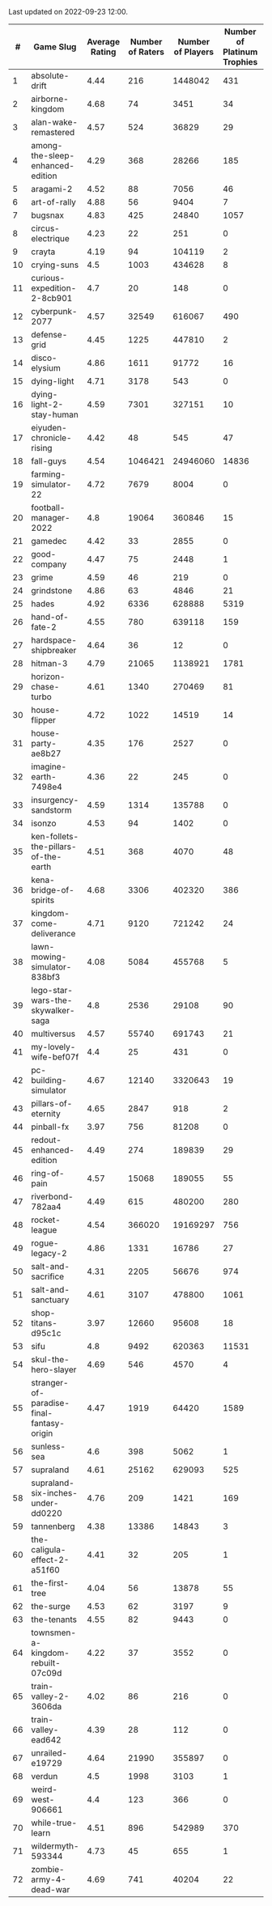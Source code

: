 Last updated on 2022-09-23 12:00.


|#|Game Slug|Average Rating|Number of Raters|Number of Players|Number of Platinum Trophies|Max Rarity (%)|
|---|---|---|---|---|---|---|
|1|absolute-drift|4.44|216|1448042|431|10|
|2|airborne-kingdom|4.68|74|3451|34|55|
|3|alan-wake-remastered|4.57|524|36829|29|4|
|4|among-the-sleep-enhanced-edition|4.29|368|28266|185|45|
|5|aragami-2|4.52|88|7056|46|92|
|6|art-of-rally|4.88|56|9404|7|95|
|7|bugsnax|4.83|425|24840|1057|97|
|8|circus-electrique|4.23|22|251|0|5|
|9|crayta|4.19|94|104119|2|22|
|10|crying-suns|4.5|1003|434628|8|65|
|11|curious-expedition-2-8cb901|4.7|20|148|0|5|
|12|cyberpunk-2077|4.57|32549|616067|490|60|
|13|defense-grid|4.45|1225|447810|2|79|
|14|disco-elysium|4.86|1611|91772|16|28|
|15|dying-light|4.71|3178|543|0|98|
|16|dying-light-2-stay-human|4.59|7301|327151|10|49|
|17|eiyuden-chronicle-rising|4.42|48|545|47|89|
|18|fall-guys|4.54|1046421|24946060|14836|90|
|19|farming-simulator-22|4.72|7679|8004|0|88|
|20|football-manager-2022|4.8|19064|360846|15|47|
|21|gamedec|4.42|33|2855|0|59|
|22|good-company|4.47|75|2448|1|58|
|23|grime|4.59|46|219|0|93|
|24|grindstone|4.86|63|4846|21|98|
|25|hades|4.92|6336|628888|5319|89|
|26|hand-of-fate-2|4.55|780|639118|159|72|
|27|hardspace-shipbreaker|4.64|36|12|0|83|
|28|hitman-3|4.79|21065|1138921|1781|48|
|29|horizon-chase-turbo|4.61|1340|270469|81|83|
|30|house-flipper|4.72|1022|14519|14|93|
|31|house-party-ae8b27|4.35|176|2527|0|18|
|32|imagine-earth-7498e4|4.36|22|245|0|66|
|33|insurgency-sandstorm|4.59|1314|135788|0|9|
|34|isonzo|4.53|94|1402|0|64|
|35|ken-follets-the-pillars-of-the-earth|4.51|368|4070|48|61|
|36|kena-bridge-of-spirits|4.68|3306|402320|386|94|
|37|kingdom-come-deliverance|4.71|9120|721242|24|30|
|38|lawn-mowing-simulator-838bf3|4.08|5084|455768|5|93|
|39|lego-star-wars-the-skywalker-saga|4.8|2536|29108|90|98|
|40|multiversus|4.57|55740|691743|21|83|
|41|my-lovely-wife-bef07f|4.4|25|431|0|99|
|42|pc-building-simulator|4.67|12140|3320643|19|47|
|43|pillars-of-eternity|4.65|2847|918|2|79|
|44|pinball-fx|3.97|756|81208|0|87|
|45|redout-enhanced-edition|4.49|274|189839|29|40|
|46|ring-of-pain|4.57|15068|189055|55|97|
|47|riverbond-782aa4|4.49|615|480200|280|69|
|48|rocket-league|4.54|366020|19169297|756|74|
|49|rogue-legacy-2|4.86|1331|16786|27|36|
|50|salt-and-sacrifice|4.31|2205|56676|974|91|
|51|salt-and-sanctuary|4.61|3107|478800|1061|83|
|52|shop-titans-d95c1c|3.97|12660|95608|18|99|
|53|sifu|4.8|9492|620363|11531|96|
|54|skul-the-hero-slayer|4.69|546|4570|4|96|
|55|stranger-of-paradise-final-fantasy-origin|4.47|1919|64420|1589|98|
|56|sunless-sea|4.6|398|5062|1|38|
|57|supraland|4.61|25162|629093|525|100|
|58|supraland-six-inches-under-dd0220|4.76|209|1421|169|99|
|59|tannenberg|4.38|13386|14843|3|69|
|60|the-caligula-effect-2-a51f60|4.41|32|205|1|98|
|61|the-first-tree|4.04|56|13878|55|85|
|62|the-surge|4.53|62|3197|9|94|
|63|the-tenants|4.55|82|9443|0|97|
|64|townsmen-a-kingdom-rebuilt-07c09d|4.22|37|3552|0|0.1|
|65|train-valley-2-3606da|4.02|86|216|0|89|
|66|train-valley-ead642|4.39|28|112|0|79|
|67|unrailed-e19729|4.64|21990|355897|0|39|
|68|verdun|4.5|1998|3103|1|59|
|69|weird-west-906661|4.4|123|366|0|73|
|70|while-true-learn|4.51|896|542989|370|93|
|71|wildermyth-593344|4.73|45|655|1|91|
|72|zombie-army-4-dead-war|4.69|741|40204|22|66|
